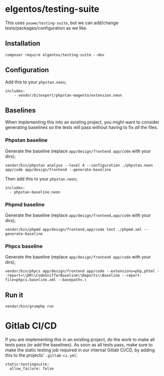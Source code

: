# elgentos/testing-suite

This uses `youwe/testing-suite`, but we can add/change tests/packages/configuration as we like.

## Installation

```
composer require elgentos/testing-suite --dev
```

## Configuration

Add this to your `phpstan.neon`;

```
includes:
    - vendor/bitexpert/phpstan-magento/extension.neon
```

## Baselines

When implementing this into an existing project, you might want to consider generating baselines so the tests will pass without having to fix _all_ the files.

### Phpstan baseline

Generate the baseline (replace `app/design/frontend app/code` with your dirs);

```
vendor/bin/phpstan analyse --level 4 --configuration ./phpstan.neon app/code app/design/frontend --generate-baseline
```

Then add this to your `phpstan.neon`;

```
includes:
  - phpstan-baseline.neon
```

### Phpmd baseline

Generate the baseline (replace `app/design/frontend,app/code` with your dirs);

```
vendor/bin/phpmd app/design/frontend,app/code text ./phpmd.xml --generate-baseline
```

### Phpcs baseline

Generate the baseline (replace `app/design/frontend app/code` with your dirs);

```
vendor/bin/phpcs app/design/frontend app/code --extensions=php,phtml --report=\\DR\\CodeSnifferBaseline\\Reports\\Baseline --report-file=phpcs.baseline.xml --basepath=.\
```

## Run it

```
vendor/bin/grumphp run
```

# Gitlab CI/CD

If you are implementing this in an existing project, do the work to make all tests pass (or add the baselines). As soon as all tests pass, make sure to make the static testing job required in our internal Gitlab CI/CD, by adding this to the projects' `.gitlab-ci.yml`:

```
static:testingsuite:
  allow_failure: false
```
